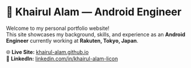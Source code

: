 # 👋 Khairul Alam — Android Engineer

Welcome to my personal portfolio website!  
This site showcases my background, skills, and experience as an **Android Engineer** currently working at **Rakuten, Tokyo, Japan**.

🌐 **Live Site:** [khairul-alam.github.io](https://liconrepo.github.io)  
💼 **LinkedIn:** [linkedin.com/in/khairul-alam-licon](https://www.linkedin.com/in/khairul-alam-licon/)  
